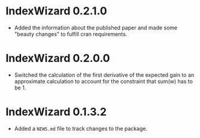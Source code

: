 # IndexWizard 0.2.1.0

* Added the information about the published paper and made some "beauty changes" to fulfill cran requirements.

# IndexWizard 0.2.0.0

* Switched the calculation of the first derivative of the expected gain to an approximate calculation to account for the constraint that sum(w) has to be 1.


# IndexWizard 0.1.3.2

* Added a `NEWS.md` file to track changes to the package.
